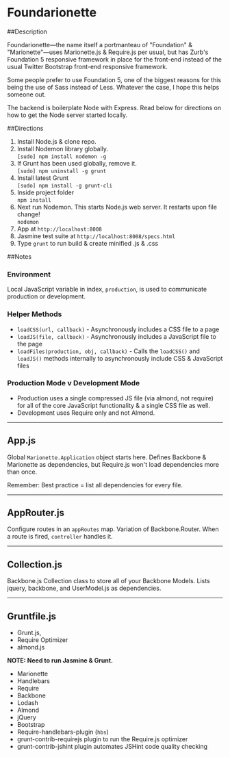 Foundarionette
==============

##Description

Foundarionette—the name itself a portmanteau of "Foundation" & "Marionette"—uses Marionette.js & Require.js per usual, but has Zurb's Foundation 5 responsive framework in place for the front-end instead of the usual Twitter Bootstrap front-end responsive framework. 

Some people prefer to use Foundation 5, one of the biggest reasons for this being the use of Sass instead of Less. Whatever the case, I hope this helps someone out.

The backend is boilerplate Node with Express. Read below for directions on how to get the Node server started locally.


##Directions

1.  Install Node.js & clone repo.  
2.  Install Nodemon library globally.  
    `[sudo] npm install nodemon -g`  
3.  If Grunt has been used globally, remove it.  
     `[sudo] npm uninstall -g grunt`  
4.  Install latest Grunt  
     `[sudo] npm install -g grunt-cli`  
5.  Inside project folder  
     `npm install`  
6.  Next run Nodemon. This starts Node.js web server. It restarts upon file change!  
     `nodemon`  
7.  App at `http://localhost:8008`  
8.  Jasmine test suite at `http://localhost:8008/specs.html`  
9.  Type `grunt` to run build & create minified .js & .css  


##Notes

### Environment

Local JavaScript variable in index, `production`, is used to communicate production or development.

### Helper Methods

* `loadCSS(url, callback)` - Asynchronously includes a CSS file to a page
* `loadJS(file, callback)` - Asynchronously includes a JavaScript file to the page
* `loadFiles(production, obj, callback)` - Calls the `loadCSS()` and `loadJS()` methods internally to asynchronously include CSS & JavaScript files 

### Production Mode v Development Mode

* Production uses a single compressed JS file (via almond, not require) for all of the core JavaScript functionality & a single CSS file as well.
* Development uses Require only and not Almond.

---

App.js
------

Global `Marionette.Application` object starts here. Defines Backbone & Marionette as dependencies, but Require.js won't load dependencies more than once.

Remember: Best practice = list all dependencies for every file.

---

AppRouter.js
------------

Configure routes in an `appRoutes` map. Variation of Backbone.Router. When a route is fired, `controller` handles it. 

---

Collection.js
------------------

Backbone.js Collection class to store all of your Backbone Models. Lists jquery, backbone, and UserModel.js as dependencies.

---

Gruntfile.js
------------

   - Grunt.js, 
   - Require Optimizer
   - almond.js

__NOTE: Need to run Jasmine & Grunt.__
  
   - Marionette  
   - Handlebars  
   - Require  
   - Backbone  
   - Lodash  
   - Almond  
   - jQuery
   - Bootstrap
   - Require-handlebars-plugin (`hbs`)  
   - grunt-contrib-requirejs plugin to run the Require.js optimizer  
   - grunt-contrib-jshint plugin automates JSHint code quality checking